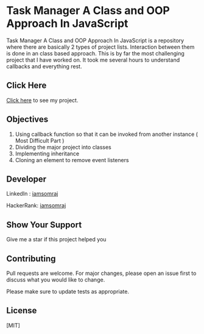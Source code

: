 # Task Manager A Class and OOP Approach In JavaScript
Task Manager A Class and OOP Approach In JavaScript is a repository where there are basically 2 types of project lists. Interaction between them is done in an class based approach. This is by far the most challenging project that I have worked on. It took me several hours to understand callbacks and everything rest.

## Click Here

[Click here](https://iamsomraj.github.io/Task-Manager-A-Class-and-OOP-Approach-In-JavaScript/index.html) to see my project.

## Objectives

1. Using callback function so that it can be invoked from another instance ( Most Difficult Part )
2. Dividing the major project into classes
3. Implementing inheritance
4. Cloning an element to remove event listeners

## Developer

LinkedIn : [iamsomraj](https://www.linkedin.com/in/iamsomraj/)

HackerRank: [iamsomraj](https://www.hackerrank.com/iamsomraj?hr_r=1) 

## Show Your Support

Give me a star if this project helped you

## Contributing

Pull requests are welcome. For major changes, please open an issue first to discuss what you would like to change.

Please make sure to update tests as appropriate.

## License

[MIT]
